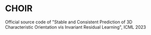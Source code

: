 # CHOIR
Official source code of "Stable and Consistent Prediction of 3D Characteristic Orientation vis Invariant Residual Learning", ICML 2023

